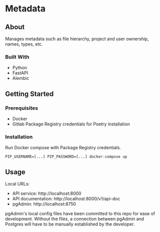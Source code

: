# Metadata

## About
Manages metadata such as file hierarchy, project and user ownership, names, types, etc.

### Built With
- Python
- FastAPI
- Alembic

## Getting Started

### Prerequisites
- Docker
- Gitlab Package Registry credentials for Poetry installation

### Installation
Run Docker compose with Package Registry credentials.

    PIP_USERNAME=[...] PIP_PASSWORD=[...] docker-compose up

## Usage
Local URLs:
- API service: http://localhost:8000
- API documentation: http://localhost:8000/v1/api-doc
- pgAdmin: http://localhost:8750

pgAdmin's local config files have been committed to this repo for ease of development. Without the files, a connection between pgAdmin and Postgres will have to be manually established by the developer.


